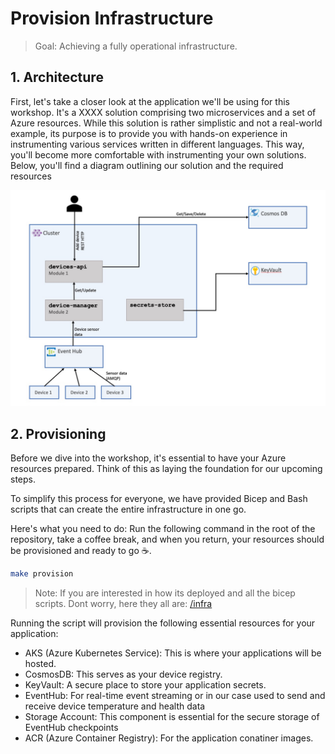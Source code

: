 # Provision Infrastructure

> Goal: Achieving a fully operational infrastructure.

<!-- - Utilize Bash and Bicep scripts for infrastructure installation containing: AKS, AppInsighrs, Log Analyrtics workspace, etc.
- Quick run through of ech resource and its uses for the workshop -->

## 1. Architecture

First, let's take a closer look at the application we'll be using for this workshop. It's a XXXX solution comprising two microservices and a set of Azure resources. While this solution is rather simplistic and not a real-world example, its purpose is to provide you with hands-on experience in instrumenting various services written in different languages. This way, you'll become more comfortable with instrumenting your own solutions. Below, you'll find a diagram outlining our solution and the required resources

![Architecture](solution-resources.jpg)


## 2. Provisioning

Before we dive into the workshop, it's essential to have your Azure resources prepared. Think of this as laying the foundation for our upcoming steps.

To simplify this process for everyone, we have provided Bicep and Bash scripts that can create the entire infrastructure in one go.

Here's what you need to do: Run the following command in the root of the repository, take a coffee break, and when you return, your resources should be provisioned and ready to go ☕️.

```sh
make provision
```

> Note: If you are interested in how its deployed and all the bicep scripts. Dont worry, here they all are: [/infra](https://github.com/observability-lab-cse/observability-lab/tree/section/01-provision-infrastructure/infrastructure)

Running the script will provision the following essential resources for your application:

- AKS (Azure Kubernetes Service): This is where your applications will be hosted.
- CosmosDB: This serves as your device registry.
- KeyVault: A secure place to store your application secrets.
- EventHub: For real-time event streaming or in our case used to send and receive device temperature and health data
- Storage Account: This component is essential for the secure storage of EventHub checkpoints
- ACR (Azure Container Registry): For the application conatiner images.